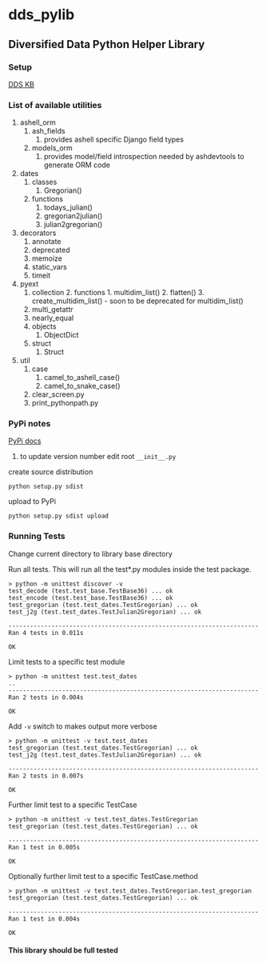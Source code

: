 # dds_pylib

## Diversified Data Python Helper Library

### Setup

[DDS KB](https://help.ddssoft.com/support/diversifieddata/ShowHomePage.do#Solutions/dv/193727000000679004)

### List of available utilities

1. ashell_orm
   1. ash_fields
      1. provides ashell specific Django field types
   2. models_orm
      1. provides model/field introspection needed by ashdevtools to generate ORM code
2. dates
    1. classes
        1. Gregorian()
    2. functions
        1. todays_julian()
        2. gregorian2julian()
        3. julian2gregorian()
3. decorators
    1. annotate
    2. deprecated
    3. memoize
    4. static_vars
    5. timeit
4. pyext
    1. collection
        2. functions
            1. multidim_list()
            2. flatten()
            3. create_multidim_list() - soon to be deprecated for multidim_list()
    2. multi_getattr
    3. nearly_equal
    4. objects
        1. ObjectDict
    5. struct
        1. Struct
5. util
    1. case
        1. camel_to_ashell_case()
        2. camel_to_snake_case()
    2. clear_screen.py
    3. print_pythonpath.py

### PyPi notes

[PyPi docs](http://python-packaging.readthedocs.io/en/latest/minimal.html)

1. to update version number edit root `__init__.py`

create source distribution

```console
python setup.py sdist
```

upload to PyPi

```console
python setup.py sdist upload
```

### Running Tests

Change current directory to library base directory

Run all tests. This will run all the test*.py modules inside the test package.

```console
> python -m unittest discover -v
test_decode (test.test_base.TestBase36) ... ok
test_encode (test.test_base.TestBase36) ... ok
test_gregorian (test.test_dates.TestGregorian) ... ok
test_j2g (test.test_dates.TestJulian2Gregorian) ... ok

----------------------------------------------------------------------
Ran 4 tests in 0.011s

OK
```

Limit tests to a specific test module

```console
> python -m unittest test.test_dates
..
----------------------------------------------------------------------
Ran 2 tests in 0.004s

OK
```

Add `-v` switch to makes output more verbose

```console
> python -m unittest -v test.test_dates
test_gregorian (test.test_dates.TestGregorian) ... ok
test_j2g (test.test_dates.TestJulian2Gregorian) ... ok

----------------------------------------------------------------------
Ran 2 tests in 0.007s

OK
```

Further limit test to a specific TestCase

```console
> python -m unittest -v test.test_dates.TestGregorian
test_gregorian (test.test_dates.TestGregorian) ... ok

----------------------------------------------------------------------
Ran 1 test in 0.005s

OK
```

Optionally further limit test to a specific TestCase.method

```console
> python -m unittest -v test.test_dates.TestGregorian.test_gregorian
test_gregorian (test.test_dates.TestGregorian) ... ok

----------------------------------------------------------------------
Ran 1 test in 0.004s

OK
```

#### This library should be full tested
